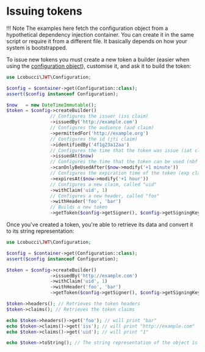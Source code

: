 # Issuing tokens

!!! Note
    The examples here fetch the configuration object from a hypothetical dependency injection container.
    You can create it in the same script or require it from a different file. It basically depends on how your system is bootstrapped.

To issue new tokens you must create a new token a builder (easier when using the [configuration object](configuration.md)), customise it, and ask it to build the token:

```php
use Lcobucci\JWT\Configuration;

$config = $container->get(Configuration::class);
assert($config instanceof Configuration);

$now   = new DateTimeImmutable();
$token = $config->createBuilder()
                // Configures the issuer (iss claim)
                ->issuedBy('http://example.com')
                // Configures the audience (aud claim)
                ->permittedFor('http://example.org')
                // Configures the id (jti claim)
                ->identifiedBy('4f1g23a12aa')
                // Configures the time that the token was issue (iat claim)
                ->issuedAt($now)
                // Configures the time that the token can be used (nbf claim)
                ->canOnlyBeUsedAfter($now->modify('+1 minute'))
                // Configures the expiration time of the token (exp claim)
                ->expiresAt($now->modify('+1 hour'))
                // Configures a new claim, called "uid"
                ->withClaim('uid', 1)
                // Configures a new header, called "foo"
                ->withHeader('foo', 'bar')
                // Builds a new token
                ->getToken($config->getSigner(), $config->getSigningKey());
```

Once you've created a token, you're able to retrieve its data and convert it to its string representation:

```php
use Lcobucci\JWT\Configuration;

$config = $container->get(Configuration::class);
assert($config instanceof Configuration);

$token = $config->createBuilder()
                ->issuedBy('http://example.com')
                ->withClaim('uid', 1)
                ->withHeader('foo', 'bar')
                ->getToken($config->getSigner(), $config->getSigningKey());

$token->headers(); // Retrieves the token headers
$token->claims(); // Retrieves the token claims

echo $token->headers()->get('foo'); // will print "bar"
echo $token->claims()->get('iss'); // will print "http://example.com"
echo $token->claims()->get('uid'); // will print "1"

echo $token->toString(); // The string representation of the object is a JWT string
```
